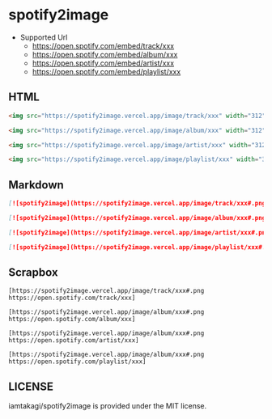 # spotify2image

- Supported Url
  - https://open.spotify.com/embed/track/xxx
  - https://open.spotify.com/embed/album/xxx
  - https://open.spotify.com/embed/artist/xxx
  - https://open.spotify.com/embed/playlist/xxx

## HTML

```html
<img src="https://spotify2image.vercel.app/image/track/xxx" width="312" height="80">
```

```html
<img src="https://spotify2image.vercel.app/image/album/xxx" width="312" height="80">
```

```html
<img src="https://spotify2image.vercel.app/image/artist/xxx" width="312" height="80">
```

```html
<img src="https://spotify2image.vercel.app/image/playlist/xxx" width="312" height="80">
```

## Markdown

```markdown
[![spotify2image](https://spotify2image.vercel.app/image/track/xxx#.png)](https://open.spotify.com/track/xxx)
```

```markdown
[![spotify2image](https://spotify2image.vercel.app/image/album/xxx#.png)](https://open.spotify.com/album/xxx)
```

```markdown
[![spotify2image](https://spotify2image.vercel.app/image/artist/xxx#.png)](https://open.spotify.com/artist/xxx)
```

```markdown
[![spotify2image](https://spotify2image.vercel.app/image/playlist/xxx#.png)](https://open.spotify.com/playlist/xxx)
```

## Scrapbox

```
[https://spotify2image.vercel.app/image/track/xxx#.png https://open.spotify.com/track/xxx]
```

```
[https://spotify2image.vercel.app/image/album/xxx#.png https://open.spotify.com/album/xxx]
```

```
[https://spotify2image.vercel.app/image/album/xxx#.png https://open.spotify.com/artist/xxx]
```

```
[https://spotify2image.vercel.app/image/album/xxx#.png https://open.spotify.com/playlist/xxx]
```

## LICENSE

iamtakagi/spotify2image is provided under the MIT license.
